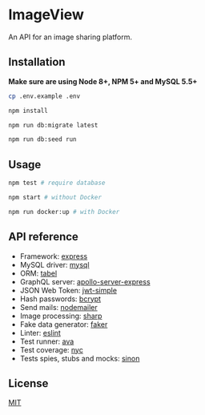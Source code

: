 # ImageView
An API for an image sharing platform.

## Installation

**Make sure are using Node 8+, NPM 5+ and MySQL 5.5+**

``` sh
cp .env.example .env

npm install

npm run db:migrate latest

npm run db:seed run
```

## Usage

``` sh
npm test # require database

npm start # without Docker

npm run docker:up # with Docker
```

## API reference

- Framework: [express](https://expressjs.com/en/4x/api.html)
- MySQL driver: [mysql](https://github.com/mysqljs/mysql#mysql)
- ORM: [tabel](http://tabel.fractaltech.in/)
- GraphQL server: [apollo-server-express](https://www.apollographql.com/docs/apollo-server)
- JSON Web Token: [jwt-simple](https://github.com/hokaccha/node-jwt-simple)
- Hash passwords: [bcrypt](https://github.com/kelektiv/node.bcrypt.js)
- Send mails: [nodemailer](https://nodemailer.com)
- Image processing: [sharp](http://sharp.pixelplumbing.com/en/stable/install)
- Fake data generator: [faker](https://github.com/marak/Faker.js)
- Linter: [eslint](https://eslint.org/docs/rules)
- Test runner: [ava](https://github.com/avajs/ava)
- Test coverage: [nyc](https://github.com/istanbuljs/nyc#nyc)
- Tests spies, stubs and mocks: [sinon](http://sinonjs.org/releases/v6.1.3)

## License

[MIT](https://github.com/Yasti4/imageview-api/src/master/LICENSE)